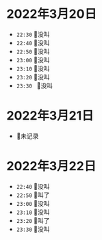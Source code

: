 2022年3月20日
===========================

-  `22:30` 🐶没叫
-  `22:40` 🐶没叫
-  `22:50` 🐶没叫
-  `23:00` 🐶没叫
-  `23:10` 🐶没叫 
-  `23:20` 🐶没叫 
-  `23:30 ` 🐶没叫 

2022年3月21日
===========================

- 🐸未记录

2022年3月22日
===========================

- `22:40` 🐶没叫
- `22:50` 🐶叫了
- `23:00` 🐶没叫
- `23:10` 🐶没叫
- `23:20` 🐶叫了
- `23:30` 🐶没叫

